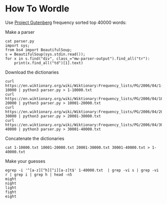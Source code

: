 # How To Wordle 

Use [Project Gutenberg](https://en.wikipedia.org/wiki/Project_Gutenberg) frequency sorted top 40000 words:

Make a parser
```
cat parser.py
import sys; 
from bs4 import BeautifulSoup; 
s = BeautifulSoup(sys.stdin.read()); 
for x in s.find("div", class_="mw-parser-output").find_all("tr"): 
    print(x.find_all("td")[1].text)
```

Download the dictionaries
```
curl https://en.wiktionary.org/wiki/Wiktionary:Frequency_lists/PG/2006/04/1-10000 | python3 parser.py > 1-10000.txt
curl https://en.wiktionary.org/wiki/Wiktionary:Frequency_lists/PG/2006/04/10001-20000 | python3 parser.py > 10001-20000.txt
curl https://en.wiktionary.org/wiki/Wiktionary:Frequency_lists/PG/2006/04/20001-30000 | python3 parser.py > 20001-30000.txt
curl https://en.wiktionary.org/wiki/Wiktionary:Frequency_lists/PG/2006/04/30001-40000 | python3 parser.py > 30001-40000.txt
```

Concatenate the dictionaries
```
cat 1-10000.txt 10001-20000.txt 20001-30000.txt 30001-40000.txt > 1-40000.txt
```

Make your guesses
```
egrep -i '^[a-z][^h][^i][a-z]t$' 1-40000.txt  | grep -vi s | grep -vi r | grep i | grep h | head -n5
might
night
light
fight
eight
```
